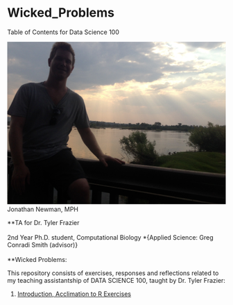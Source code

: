 # Wicked_Problems
Table of Contents for Data Science 100

![](JonathanSunlightClouds.JPG)
Jonathan Newman, MPH  

**TA for Dr. Tyler Frazier  
\
2nd Year Ph.D. student, Computational Biology
*{Applied Science: Greg Conradi Smith (advisor)}  
\
**Wicked Problems: 

This repository consists of exercises, responses and reflections related to my teaching assistantship of DATA SCIENCE 100, taught by Dr. Tyler Frazier:

1. [Introduction, Acclimation to R Exercises](R_intro_work)
